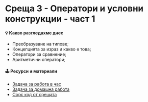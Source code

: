 # Среща 3 - Оператори и условни конструкции - част 1

#### 💡 Какво разгледахме днес
- Преобразуване на типове; <br>
- Концепцията за израз и какво е това; <br>
- Оператори за сравнение; <br>
- Аритметични оператори;

#### 🕹️ Ресурси и материали
- [Задача за работа в час](./@cw/)
- [Задача за домашна работа](./@hw/)
- [Сорс код от срещата](./source/)

